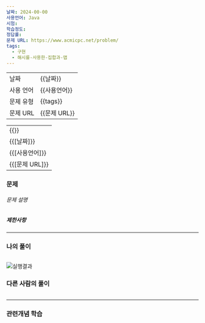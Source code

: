 ```yaml
---
날짜: 2024-00-00
사용언어: Java
시험: 
학습정도: 
정답률: 
문제 URL: https://www.acmicpc.net/problem/
tags:
  - 구현
  - 해시를-사용한-집합과-맵
---
```

|        |            |
| ------ | ---------- |
| 날짜     | {{날짜}}     |
| 사용 언어  | {{사용언어}}   |
| 문제 유형  | {{tags}}   |
| 문제 URL | {{문제 URL}} |

|              |
| ------------ |
| {{<tags>}}   |
| {{[날짜]}}     |
| {{[사용언어]}}   |
| {{[문제 URL]}} |
### 문제

###### 문제 설명


##### 제한사항


---

### 나의 풀이

```java

```

![실행결과](/assets/CodingTest/B.png)
### 다른 사람의 풀이

```java

```

---
### 관련개념 학습
